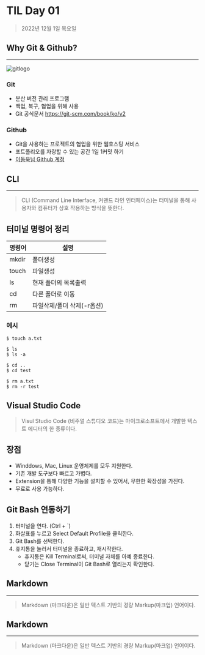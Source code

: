 # **TIL Day 01**
> 2022년 12월 1일 목요일
## **Why Git & Github?**
---
![gitlogo](https://git-scm.com/images/logo@2x.png)
### **Git**
- 분산 버전 관리 프로그램
- 백업, 복구, 협업을 위해 사용
- Git 공식문서 https://git-scm.com/book/ko/v2

### **Github**
- Git을 사용하는 프로젝트의 협업을 위한 웹호스팅 서비스
- 포트폴리오를 자랑할 수 있는 공간 1일 1커밋 하기
- [이동욱님 Github 계정](https://github.com/jojoldu)

## **CLI**
---
> CLI (Command Line Interface, 커맨드 라인 인터페이스)는 터미널을 통해 사용자와 컴퓨터가 상호 작용하는 방식을 뜻한다.

## **터미널 명령어 정리**
|명령어|설명|
  |---|---|
  |mkdir|폴더생성|
  |touch|파일생성|
  |ls|현재 폴더의 목록출력|
  |cd|다른 폴더로 이동|
  |rm|파일삭제/폴더 삭제(-r옵션)|

  ### 예시
  ```
  $ touch a.txt

  $ ls
  $ ls -a

  $ cd ..
  $ cd test

  $ rm a.txt
  $ rm -r test
  ```

  ## **Visual Studio Code**
  > Visul Studio Code (비주얼 스튜디오 코드)는 마이크로소프트에서 개발한 텍스트 에디터의 한 종류이다.

  ## **장점**
  - Winddows, Mac, Linux 운영체제를 모두 지원한다.
  - 기존 개발 도구보다 빠르고 가볍다.
  - Extension을 통해 다양한 기능을 설치할 수 있어서, 무한한 확장성을 가진다.
  - 무료로 사용 가능하다.

## **Git Bash 연동하기**
1. 터미널을 연다. (Ctrl + `)
2. 화살표를 누르고 Select Default Profile을 클릭한다.
3. Git Bash를 선택한다.
4. 휴지통을 눌러서 터미널을 종료하고, 재시작한다.
    - 휴지통은 Kill Terminal로써, 터미널 자체를 아예 종료한다.
    - 닫기는 Close Terminal이 Git Bash로 열리는지 확인한다.

## **Markdown**
---
> Markdown (마크다운)은 일반 텍스트 기반의 경량 Markup(마크업) 언어이다.

## **Markdown**
---
> Markdown (마크다운)은 일반 텍스트 기반의 경량 Markup(마크업) 언어이다.

